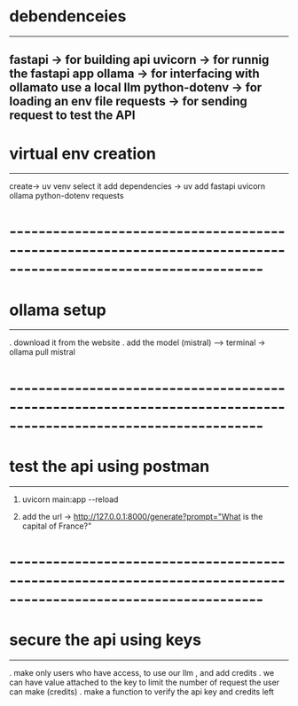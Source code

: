 # debendenceies
----------------
fastapi -> for building api
uvicorn -> for runnig the fastapi app
ollama -> for interfacing with ollamato use a local llm
python-dotenv -> for loading an env file
requests -> for sending request to test the API
---------------------------------------------------------------------------------------------------------------
# virtual env creation 
----------------------
create-> uv venv
select it
add dependencies -> uv add fastapi uvicorn ollama python-dotenv requests
# ---------------------------------------------------------------------------------------------------------------
# ollama setup
--------------
. download it from the website
. add the model (mistral) -->  terminal -> ollama pull mistral


# ---------------------------------------------------------------------------------------------------------------
# test the api using postman
----------------------------
1. uvicorn main:app --reload

2. add the url -> http://127.0.0.1:8000/generate?prompt="What is the capital of France?"

# ---------------------------------------------------------------------------------------------------------------
# secure the api using keys
----------------------------
. make only users who have access, to use our llm , and add credits
. we can have value attached to the key to limit the number of request the user can make (credits)
. make a function to verify the api key and credits left
